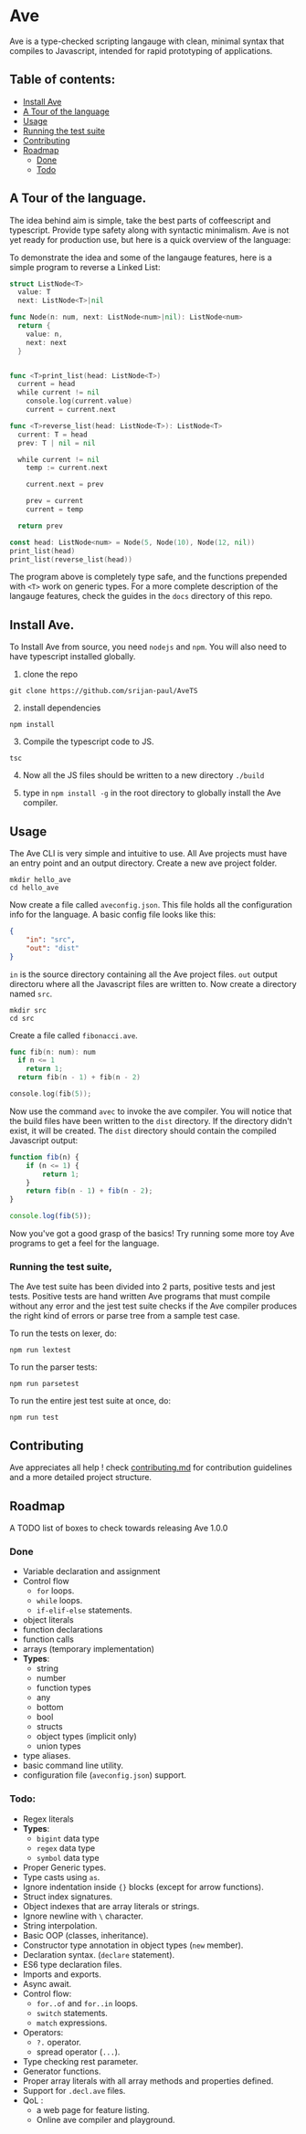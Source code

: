 # Ave

Ave is a type-checked scripting langauge with clean, minimal syntax
that compiles to Javascript, intended for rapid prototyping of
applications.

## Table of contents:

- [Install Ave](#install-ave)
- [A Tour of the language](#a-tour-of-the-language)
- [Usage](#usage)
- [Running the test suite](#running-the-test-suite)
- [Contributing](#contributing)
- [Roadmap](#roadmap)
  - [Done](#done)
  - [Todo](#todo)

## A Tour of the language.

The idea behind aim is simple, take the best parts of coffeescript and typescript. Provide type
safety along with syntactic minimalism. Ave is not yet ready for production use, but here is a
quick overview of the language:

To demonstrate the idea and some of the langauge features,
here is a simple program to reverse a Linked List:

```go
struct ListNode<T>
  value: T
  next: ListNode<T>|nil

func Node(n: num, next: ListNode<num>|nil): ListNode<num>
  return {
    value: n,
    next: next
  }


func <T>print_list(head: ListNode<T>)
  current = head
  while current != nil
    console.log(current.value)
    current = current.next

func <T>reverse_list(head: ListNode<T>): ListNode<T>
  current: T = head
  prev: T | nil = nil

  while current != nil
    temp := current.next

    current.next = prev

    prev = current
    current = temp

  return prev

const head: ListNode<num> = Node(5, Node(10), Node(12, nil))
print_list(head)
print_list(reverse_list(head))
```

The program above is completely type safe, and the functions prepended with `<T>` work on generic types.
For a more complete description of the langauge features, check the guides in the `docs` directory
of this repo.

## Install Ave.

To Install Ave from source, you need `nodejs` and `npm`.
You will also need to have typescript installed globally.

1. clone the repo

```
git clone https://github.com/srijan-paul/AveTS
```

2.  install dependencies

```
npm install
```

3. Compile the typescript code to JS.

```
tsc
```

4. Now all the JS files should be written to a new directory `./build`

5. type in `npm install -g` in the root directory to globally install the Ave compiler.

## Usage

The Ave CLI is very simple and intuitive to use.
All Ave projects must have an entry point and an output directory. Create a new ave project folder.

```
mkdir hello_ave
cd hello_ave
```

Now create a file called `aveconfig.json`. This file holds all the configuration info for the language.
A basic config file looks like this:

```json
{
	"in": "src",
	"out": "dist"
}
```

`in` is the source directory containing all the Ave project files.
`out` output directoru where all the Javascript files are written to.
Now create a directory named `src`.

```
mkdir src
cd src
```

Create a file called `fibonacci.ave`.

```go
func fib(n: num): num
  if n <= 1
    return 1;
  return fib(n - 1) + fib(n - 2)

console.log(fib(5));
```

Now use the command `avec` to invoke the ave compiler. You will notice that the build files have been
written to the `dist` directory. If the directory didn't exist, it will be created. The `dist` directory
should contain the compiled Javascript output:

```js
function fib(n) {
	if (n <= 1) {
		return 1;
	}
	return fib(n - 1) + fib(n - 2);
}

console.log(fib(5));
```

Now you've got a good grasp of the basics! Try running some more toy Ave programs to get a feel for the language.

### Running the test suite,

The Ave test suite has been divided into 2 parts, positive tests and jest tests.
Positive tests are hand written Ave programs that must compile without any error and
the jest test suite checks if the Ave compiler produces the right kind of errors or parse
tree from a sample test case.

To run the tests on lexer, do:

```
npm run lextest
```

To run the parser tests:

```
npm run parsetest
```

To run the entire jest test suite at once, do:

```
npm run test
```

## Contributing

Ave appreciates all help ! check [contributing.md](contributing.md) for contribution guidelines and
a more detailed project structure.

## Roadmap

A TODO list of boxes to check towards releasing Ave 1.0.0

### Done

- Variable declaration and assignment
- Control flow
  - `for` loops.
  - `while` loops.
  - `if-elif-else` statements.
- object literals
- function declarations
- function calls
- arrays (temporary implementation)
- **Types**:
  - string
  - number
  - function types
  - any
  - bottom
  - bool
  - structs
  - object types (implicit only)
  - union types
- type aliases.
- basic command line utility.
- configuration file (`aveconfig.json`) support.

### Todo:

- Regex literals
- **Types**:
  - `bigint` data type
  - `regex` data type
  - `symbol` data type
- Proper Generic types.
- Type casts using `as`.
- Ignore indentation inside `{}` blocks (except for arrow functions).
- Struct index signatures.
- Object indexes that are array literals or strings.
- Ignore newline with `\` character.
- String interpolation.
- Basic OOP (classes, inheritance).
- Constructor type annotation in object types (`new` member).
- Declaration syntax. (`declare` statement).
- ES6 type declaration files.
- Imports and exports.
- Async await.
- Control flow:
  - `for..of` and `for..in` loops.
  - `switch` statements.
  - `match` expressions.
- Operators:
  - `?.` operator.
  - spread operator (`...`).
- Type checking rest parameter.
- Generator functions.
- Proper array literals with all array methods and properties defined.
- Support for `.decl.ave` files.
- QoL :
  - a web page for feature listing.
  - Online ave compiler and playground.

